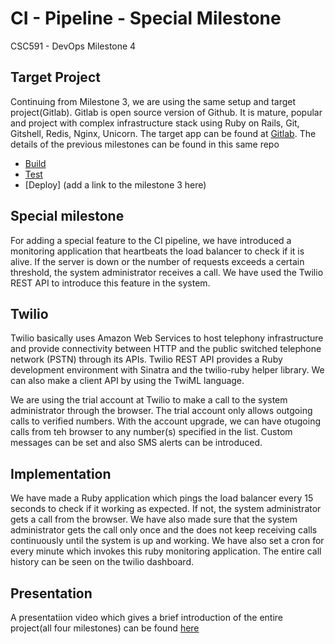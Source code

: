 # CI - Pipeline - Special Milestone

CSC591 - DevOps Milestone 4 

## Target Project
Continuing from Milestone 3, we are using the same setup and target project(Gitlab). Gitlab is open source version of Github. It is mature, popular and project with complex infrastructure stack using Ruby on Rails, Git, Gitshell, Redis, Nginx, Unicorn. The target app can be found at [Gitlab](http://github.com/yatish27/gitlabhq).
The details of the previous milestones can be found in this same repo
- [Build](https://github.com/yatish27/CSC591-DevOps-Project/blob/master/docs/Build.md)
- [Test](https://github.com/yatish27/CSC591-DevOps-Project/blob/master/docs/Test.md)
- [Deploy] (add a link to the milestone 3 here)

## Special milestone
For adding a special feature to the CI pipeline, we have introduced a monitoring application that heartbeats the load balancer to check if it is alive. If the server is down or the number of requests exceeds a certain threshold, the system administrator receives a call. We have used the Twilio REST API to introduce this feature in the system.

## Twilio
Twilio basically uses Amazon Web Services to host telephony infrastructure and provide connectivity between HTTP and the public switched telephone network (PSTN) through its APIs. Twilio REST API provides a Ruby development environment with Sinatra and the twilio-ruby helper library. We can also make a client API by using the TwiML language.

We are using the trial account at Twilio to make a call to the system administrator through the browser. The trial account only allows outgoing calls to verified numbers. With the account upgrade, we can have otugoing calls from teh browser to any number(s) specified in the list. Custom messages can be set and also SMS alerts can be introduced.


## Implementation 
We have made a Ruby application which pings the load balancer every 15 seconds to check if it working as expected. If not, the system administrator gets a call from the browser. We have also made sure that the system administrator gets the call only once and the does not keep receiving calls continuously until the system is up and working. We have also set a cron for every minute which invokes this ruby monitoring application.
The entire call history can be seen on the twilio dashboard.


## Presentation
A presentatiion video which gives a brief introduction of the entire project(all four milestones) can be found [here](https://www.youtube.com/watch?v=h0Nvc1B3C90)


